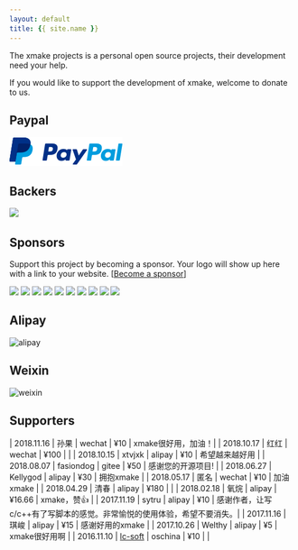 ```yaml
---
layout: default
title: {{ site.name }}
---
```


<div id="donate"></div>

The xmake projects is a personal open source projects, their development need your help.

If you would like to support the development of xmake, welcome to donate to us.

## Paypal

[![Paypal Me](/assets/img/paypal.png)](https://paypal.me/tboox/5)

## Backers

<a href="https://opencollective.com/xmake#backers" target="_blank"><img src="https://opencollective.com/xmake/backers.svg?width=890"></a>

## Sponsors

Support this project by becoming a sponsor. Your logo will show up here with a link to your website. [[Become a sponsor](https://opencollective.com/xmake#sponsor)]

<a href="https://opencollective.com/xmake/sponsor/0/website" target="_blank"><img src="https://opencollective.com/xmake/sponsor/0/avatar.svg"></a>
<a href="https://opencollective.com/xmake/sponsor/1/website" target="_blank"><img src="https://opencollective.com/xmake/sponsor/1/avatar.svg"></a>
<a href="https://opencollective.com/xmake/sponsor/2/website" target="_blank"><img src="https://opencollective.com/xmake/sponsor/2/avatar.svg"></a>
<a href="https://opencollective.com/xmake/sponsor/3/website" target="_blank"><img src="https://opencollective.com/xmake/sponsor/3/avatar.svg"></a>
<a href="https://opencollective.com/xmake/sponsor/4/website" target="_blank"><img src="https://opencollective.com/xmake/sponsor/4/avatar.svg"></a>
<a href="https://opencollective.com/xmake/sponsor/5/website" target="_blank"><img src="https://opencollective.com/xmake/sponsor/5/avatar.svg"></a>
<a href="https://opencollective.com/xmake/sponsor/6/website" target="_blank"><img src="https://opencollective.com/xmake/sponsor/6/avatar.svg"></a>
<a href="https://opencollective.com/xmake/sponsor/7/website" target="_blank"><img src="https://opencollective.com/xmake/sponsor/7/avatar.svg"></a>
<a href="https://opencollective.com/xmake/sponsor/8/website" target="_blank"><img src="https://opencollective.com/xmake/sponsor/8/avatar.svg"></a>
<a href="https://opencollective.com/xmake/sponsor/9/website" target="_blank"><img src="https://opencollective.com/xmake/sponsor/9/avatar.svg"></a>

## Alipay 

<img src="{{site.baseurl}}/assets/img/alipay.png" alt="alipay" width="256" height="256">

## Weixin 

<img src="{{site.baseurl}}/assets/img/weixin.png" alt="weixin" width="218" height="218">

## Supporters 

| 2018.11.16 | 孙果 | wechat | ¥10 | xmake很好用，加油！|
| 2018.10.17 | 红红 | wechat | ¥100 | |
| 2018.10.15 | xtvjxk | alipay | ¥10 | 希望越来越好用 |
| 2018.08.07 | fasiondog | gitee | ¥50 | 感谢您的开源项目! |
| 2018.06.27 | Kellygod | alipay | ¥30 | 拥抱xmake |
| 2018.05.17 | 匿名 | wechat | ¥10 | 加油xmake |
| 2018.04.29 | 清春 | alipay | ¥180 | |
| 2018.02.18 | 氧烷 | alipay | ¥16.66 | xmake，赞👍 |
| 2017.11.19 | sytru | alipay | ¥10 | 感谢作者，让写c/c++有了写脚本的感觉。非常愉悦的使用体验，希望不要消失。|
| 2017.11.16 | 琪峻 | alipay | ¥15 | 感谢好用的xmake |
| 2017.10.26 | Welthy | alipay | ¥5 | xmake很好用啊 |
| 2016.11.10 | [lc-soft](https://github.com/lc-soft) | oschina | ¥10 | |





